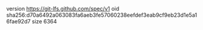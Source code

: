 version https://git-lfs.github.com/spec/v1
oid sha256:d70a6492a063083fa6aeb3fe57060238eefdef3eab9cf9eb23d1e5a16fae92d7
size 6364
